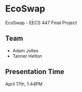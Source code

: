# EcoSwap
EcoSwap - EECS 447 Final Project

## Team
- Adam Jolles
- Tanner Helton

## Presentation Time
April 17th, 1:44PM